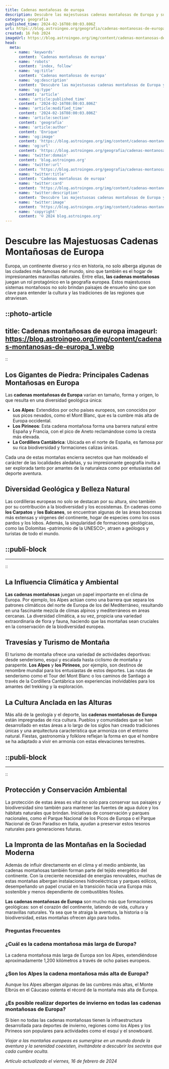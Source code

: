 ```yaml
---
title: Cadenas montañosas de europa
description: Descubre las majestuosas cadenas montañosas de Europa y sus cumbres que cautivan a aventureros y viajeros. Explora bellezas naturales únicas.
category: geografia
published_time: 2024-02-16T08:00:03.806Z
url: https://blog.astroingeo.org/geografia/cadenas-montanosas-de-europa
created: 16 Feb 2024
imageUrl: https://blog.astroingeo.org/img/content/cadenas-montanosas-de-europa_1.webp
head:
  meta:
    - name: 'keywords'
      content: 'Cadenas montañosas de europa'
    - name: 'robots'
      content: 'index, follow'
    - name: 'og:title'
      content: 'Cadenas montañosas de europa'
    - name: 'og:description'
      content: 'Descubre las majestuosas cadenas montañosas de Europa y sus cumbres que cautivan a aventureros y viajeros. Explora bellezas naturales únicas.'
    - name: 'og:type'
      content: 'article'
    - name: 'article:published_time'
      content: '2024-02-16T08:00:03.806Z'
    - name: 'article:modified_time'
      content: '2024-02-16T08:00:03.806Z'
    - name: 'article:section'
      content: 'geografia'
    - name: 'article:author'
      content: 'Enrique'
    - name: 'og:image'
      content: 'https://blog.astroingeo.org/img/content/cadenas-montanosas-de-europa_1.webp'
    - name: 'og:url'
      content: 'https://blog.astroingeo.org/geografia/cadenas-montanosas-de-europa'
    - name: 'twitter:domain'
      content: 'blog.astroingeo.org'
    - name: 'twitter:url'
      content: 'https://blog.astroingeo.org/geografia/cadenas-montanosas-de-europa'
    - name: 'twitter:title'
      content: 'Cadenas montañosas de europa'
    - name: 'twitter:card'
      content: 'https://blog.astroingeo.org/img/content/cadenas-montanosas-de-europa_1.webp'
    - name: 'twitter:description'
      content: 'Descubre las majestuosas cadenas montañosas de Europa y sus cumbres que cautivan a aventureros y viajeros. Explora bellezas naturales únicas.'
    - name: 'twitter:image'
      content: 'https://blog.astroingeo.org/img/content/cadenas-montanosas-de-europa_1.webp'
    - name: 'copyright'
      content: '© 2024 blog.astroingeo.org'
---
```

# Descubre las Majestuosas Cadenas Montañosas de Europa

Europa, un continente diverso y rico en historia, no solo alberga algunas de las ciudades más famosas del mundo, sino que también es el hogar de impresionantes maravillas naturales. Entre ellas, **las cadenas montañosas** juegan un rol protagónico en la geografía europea. Estos majestuosos sistemas montañosos no solo brindan paisajes de ensueño sino que son clave para entender la cultura y las tradiciones de las regiones que atraviesan.


::photo-article
---
title: Cadenas montañosas de europa
imageurl: https://blog.astroingeo.org/img/content/cadenas-montanosas-de-europa_1.webp
---
::


## Los Gigantes de Piedra: Principales Cadenas Montañosas en Europa

Las **cadenas montañosas de Europa** varían en tamaño, forma y origen, lo que resulta en una diversidad geológica única:

- **Los Alpes**: Extendidos por ocho países europeos, son conocidos por sus picos nevados, como el Mont Blanc, que es la cumbre más alta de Europa occidental.
- **Los Pirineos**: Esta cadena montañosa forma una barrera natural entre España y Francia, con el pico de Aneto reclamándose como la cresta más elevada.
- **La Cordillera Cantábrica**: Ubicada en el norte de España, es famosa por su rica biodiversidad y formaciones calizas únicas.

Cada una de estas montañas encierra secretos que han moldeado el carácter de las localidades aledañas, y su impresionante geografía invita a ser explorada tanto por amantes de la naturaleza como por entusiastas del deporte aventura.

## Diversidad Geológica y Belleza Natural

Las cordilleras europeas no solo se destacan por su altura, sino también por su contribución a la biodiversidad y los ecosistemas. En cadenas como **los Carpatos** y **los Balcanes**, se encuentran algunas de las áreas boscosas más extensas y vírgenes del continente, hogar de especies como los osos pardos y los lobos. Además, la singularidad de formaciones geológicas, como las Dolomitas –patrimonio de la UNESCO–, atraen a geólogos y turistas de todo el mundo.


  ::publi-block
  ---
  ---
  ::
  
  
## La Influencia Climática y Ambiental

**Las cadenas montañosas** juegan un papel importante en el clima de Europa. Por ejemplo, los Alpes actúan como una barrera que separa los patrones climáticos del norte de Europa de los del Mediterráneo, resultando en una fascinante mezcla de climas alpinos y mediterráneos en áreas cercanas. La diversidad climática, a su vez, propicia una variedad extraordinaria de flora y fauna, haciendo que las montañas sean cruciales en la conservación de la biodiversidad europea.

## Travesías y Turismo de Montaña

El turismo de montaña ofrece una variedad de actividades deportivas: desde senderismo, esquí y escalada hasta ciclismo de montaña y parapente. **Los Alpes** y **los Pirineos**, por ejemplo, son destinos de renombre mundial para los entusiastas de estos deportes. Las rutas de senderismo como el Tour del Mont Blanc o los caminos de Santiago a través de la Cordillera Cantábrica son experiencias inolvidables para los amantes del trekking y la exploración.

## La Cultura Anclada en las Alturas

Más allá de la geología y el deporte, las **cadenas montañosas de Europa** están impregnadas de rica cultura. Pueblos y comunidades que se han desarrollado en estas áreas a lo largo de los siglos han creado tradiciones únicas y una arquitectura característica que armoniza con el entorno natural. Fiestas, gastronomía y folklore reflejan la forma en que el hombre se ha adaptado a vivir en armonía con estas elevaciones terrestres.


  ::publi-block
  ---
  ---
  ::
  
  
## Protección y Conservación Ambiental

La protección de estas áreas es vital no solo para conservar sus paisajes y biodiversidad sino también para mantener las fuentes de agua dulce y los hábitats naturales que brindan. Iniciativas de conservación y parques nacionales, como el Parque Nacional de los Picos de Europa o el Parque Nacional de Gran Paradiso en Italia, ayudan a preservar estos tesoros naturales para generaciones futuras.

## La Impronta de las Montañas en la Sociedad Moderna

Además de influir directamente en el clima y el medio ambiente, las cadenas montañosas también forman parte del tejido energético del continente. Con la creciente necesidad de energías renovables, muchas de estas montañas albergan instalaciones hidroeléctricas y parques eólicos, desempeñando un papel crucial en la transición hacia una Europa más sostenible y menos dependiente de combustibles fósiles.

**Las cadenas montañosas de Europa** son mucho más que formaciones geológicas: son el corazón del continente, latiendo de vida, cultura y maravillas naturales. Ya sea que te atraiga la aventura, la historia o la biodiversidad, estas montañas ofrecen algo para todos.

### Preguntas Frecuentes

### ¿Cuál es la cadena montañosa más larga de Europa?
La cadena montañosa más larga de Europa son los Alpes, extendiéndose aproximadamente 1,200 kilómetros a través de ocho países europeos.

### ¿Son los Alpes la cadena montañosa más alta de Europa?
Aunque los Alpes albergan algunas de las cumbres más altas, el Monte Elbrús en el Cáucaso ostenta el récord de la montaña más alta de Europa.

### ¿Es posible realizar deportes de invierno en todas las cadenas montañosas de Europa?
Si bien no todas las cadenas montañosas tienen la infraestructura desarrollada para deportes de invierno, regiones como los Alpes y los Pirineos son populares para actividades como el esquí y el snowboard.

*Viajar a las montañas europeas es sumergirse en un mundo donde la aventura y la serenidad coexisten, invitándote a descubrir los secretos que cada cumbre oculta.*

_Artículo actualizado el viernes, 16 de febrero de 2024_